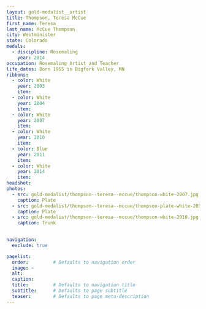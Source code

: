 ```yaml
---
layout: gold-medalist__artist
title: Thompson, Teresa McCue
first_name: Teresa
last_name: McCue Thompson
city: Westminister
state: Colorado
medals: 
  - discipline: Rosemaling
    year: 2014
occupation: Rosemaling Artist and Teacher
life_dates: Born 1955 in Bigfork Valley, MN
ribbons:
  - color: White
    year: 2003
    item:
  - color: White
    year: 2004
    item:
  - color: White 
    year: 2007
    item:
  - color: White 
    year: 2010
    item:
  - color: Blue
    year: 2011
    item:
  - color: White 
    year: 2014
    item:
headshot:
photos:
  - src: gold-medalist/thompson--teresa--mccue/thompson-white-2007.jpg
    caption: Plate
  - src: gold-medalist/thompson--teresa--mccue/thompson-plate-white-2014.jpg
    caption: Plate
  - src: gold-medalist/thompson--teresa--mccue/thompson-white-2010.jpg
    caption: Trunk
  

navigation:
  exclude: true

pagelist:
  order:         # Defaults to navigation order  
  image: ~
  alt:
  caption:
  title:         # Defaults to navigation title
  subtitle:      # Defaults to page subtitle
  teaser:        # Defaults to page meta-description  
---
```


